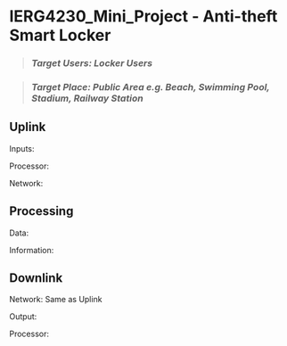 # IERG4230_Mini_Project - Anti-theft Smart Locker

> ### *Target Users: Locker Users*

> ### *Target Place: Public Area e.g. Beach, Swimming Pool, Stadium, Railway Station*

## Uplink 
Inputs:

Processor:

Network:

## Processing
Data:

Information:

## Downlink

Network: Same as Uplink

Output:

Processor:
